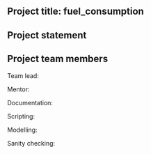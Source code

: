 ## Project title: fuel_consumption

## Project statement

## Project team members

Team lead:

Mentor:

Documentation:

Scripting:

Modelling: 

Sanity checking: 
 
